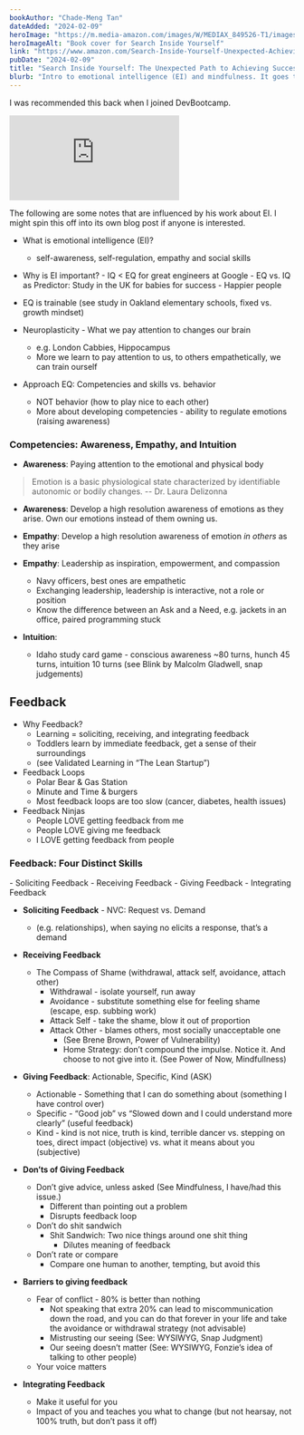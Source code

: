 ```yaml
---
bookAuthor: "Chade-Meng Tan"
dateAdded: "2024-02-09"
heroImage: "https://m.media-amazon.com/images/W/MEDIAX_849526-T1/images/I/515qI6QtDeL._SY445_SX342_.jpg"
heroImageAlt: "Book cover for Search Inside Yourself"
link: "https://www.amazon.com/Search-Inside-Yourself-Unexpected-Achieving/dp/0062116932/"
pubDate: "2024-02-09"
title: "Search Inside Yourself: The Unexpected Path to Achieving Success, Happiness"
blurb: "Intro to emotional intelligence (EI) and mindfulness. It goes through mindfulness and meditation exercises to enhance EI, making it relevant for individuals in a modern, fast-paced workplace and lead a happier life."
---
```


I was recommended this back when I joined DevBootcamp. 

<iframe
  src="https://embed.ted.com/talks/lang/en/chade_meng_tan_everyday_compassion_at_google" 
  class="aspect-video w-full my-2"
  frameborder="0"
  scrolling="no"
  allowfullscreen>
</iframe>

The following are some notes that are influenced by his work about EI. I might spin this off into its own blog post if anyone is interested.

- What is emotional intelligence (EI)?
  - self-awareness, self-regulation, empathy and social skills
- Why is EI important?
  - IQ < EQ for great engineers at Google
  - EQ vs. IQ as Predictor: Study in the UK for babies for success
  - Happier people

- EQ is trainable (see study in Oakland elementary schools, fixed vs. growth mindset)
- Neuroplasticity - What we pay attention to changes our brain
  - e.g. London Cabbies, Hippocampus
  - More we learn to pay attention to us, to others empathetically, we can train ourself

- Approach EQ: Competencies and skills vs. behavior
  - NOT behavior (how to play nice to each other)
  - More about developing competencies - ability to regulate emotions (raising awareness)

### Competencies: Awareness, Empathy, and Intuition

- **Awareness**: Paying attention to the emotional and physical body

> Emotion is a basic physiological state characterized by identifiable autonomic or bodily changes.
> -- Dr. Laura Delizonna

- **Awareness**: Develop a high resolution awareness of emotions as they arise. Own our emotions instead of them owning us.
- **Empathy**: Develop a high resolution awareness of emotion _in others_ as they arise
- **Empathy**: Leadership as inspiration, empowerment, and compassion
  - Navy officers, best ones are empathetic
  - Exchanging leadership, leadership is interactive, not a role or position
  - Know the difference between an Ask and a Need, e.g. jackets in an office, paired programming stuck

- **Intuition**:
  - Idaho study card game - conscious awareness ~80 turns, hunch 45 turns, intuition 10 turns (see Blink by Malcolm Gladwell, snap judgements)

## Feedback

- Why Feedback?
  - Learning = soliciting, receiving, and integrating feedback
  - Toddlers learn by immediate feedback, get a sense of their surroundings
  - (see Validated Learning in “The Lean Startup”)
- Feedback Loops
  - Polar Bear & Gas Station
  - Minute and Time & burgers
  - Most feedback loops are too slow (cancer, diabetes, health issues)
- Feedback Ninjas
  - People LOVE getting feedback from me
  - People LOVE giving me feedback
  - I LOVE getting feedback from people

### Feedback: Four Distinct Skills

- Soliciting Feedback
- Receiving Feedback
- Giving Feedback
- Integrating Feedback

- **Soliciting Feedback** - NVC: Request vs. Demand 
  - (e.g. relationships), when saying no elicits a response, that’s a demand
- **Receiving Feedback**
  - The Compass of Shame (withdrawal, attack self, avoidance, attach other)
    - Withdrawal - isolate yourself, run away
    - Avoidance - substitute something else for feeling shame (escape, esp. subbing work)
    - Attack Self - take the shame, blow it out of proportion
    - Attack Other - blames others, most socially unacceptable one
      - (See Brene Brown, Power of Vulnerability)
      - Home Strategy: don’t compound the impulse. Notice it. And choose to not give into it. (See Power of Now, Mindfullness)
- **Giving Feedback**: Actionable, Specific, Kind (ASK)
  - Actionable - Something that I can do something about (something I have control over)
  - Specific - “Good job” vs “Slowed down and I could understand more clearly” (useful feedback)
  - Kind - kind is not nice, truth is kind, terrible dancer vs. stepping on toes, direct impact (objective) vs. what it means about you (subjective) 

- **Don’ts of Giving Feedback**
  - Don’t give advice, unless asked (See Mindfulness, I have/had this issue.)
    - Different than pointing out a problem
    - Disrupts feedback loop
  - Don’t do shit sandwich
    - Shit Sandwich: Two nice things around one shit thing
      - Dilutes meaning of feedback
  - Don’t rate or compare
    - Compare one human to another, tempting, but avoid this

- **Barriers to giving feedback**
  - Fear of conflict - 80% is better than nothing
    - Not speaking that extra 20% can lead to miscommunication down the road, and you can do that forever in your life and take the avoidance or withdrawal strategy (not advisable)
    - Mistrusting our seeing (See: WYSIWYG, Snap Judgment)
    - Our seeing doesn’t matter (See: WYSIWYG, Fonzie’s idea of talking to other people)
  - Your voice matters
- **Integrating Feedback** 
  - Make it useful for you
  - Impact of you and teaches you what to change (but not hearsay, not 100% truth, but don’t pass it off)

